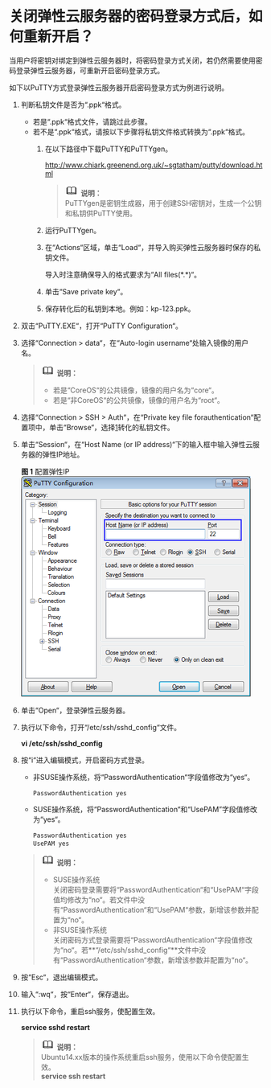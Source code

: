 # 关闭弹性云服务器的密码登录方式后，如何重新开启？<a name="dew_01_0072"></a>

当用户将密钥对绑定到弹性云服务器时，将密码登录方式关闭，若仍然需要使用密码登录弹性云服务器，可重新开启密码登录方式。

如下以PuTTY方式登录弹性云服务器开启密码登录方式为例进行说明。

1.  <a name="l589950e2b89c441c8cf1be301cf04941"></a>判断私钥文件是否为“.ppk“格式。
    -   若是“.ppk“格式文件，请跳过此步骤。
    -   若不是“.ppk“格式，请按以下步骤将私钥文件格式转换为“.ppk“格式。
        1.  在以下路径中下载PuTTY和PuTTYgen。

            http://www.chiark.greenend.org.uk/~sgtatham/putty/download.html

            >![](public_sys-resources/icon-note.gif) **说明：**   
            >PuTTYgen是密钥生成器，用于创建SSH密钥对，生成一个公钥和私钥供PuTTY使用。  

        2.  运行PuTTYgen。
        3.  在“Actions“区域，单击“Load“，并导入购买弹性云服务器时保存的私钥文件。

            导入时注意确保导入的格式要求为“All files\(\*.\*\)“。

        4.  单击“Save private key“。
        5.  保存转化后的私钥到本地。例如：kp-123.ppk。



1.  双击“PuTTY.EXE“，打开“PuTTY Configuration“。
2.  选择“Connection \> data“，在“Auto-login username“处输入镜像的用户名。

    >![](public_sys-resources/icon-note.gif) **说明：**   
    >-   若是“CoreOS“的公共镜像，镜像的用户名为“core“。  
    >-   若是“非CoreOS“的公共镜像，镜像的用户名为“root“。  

3.  选择“Connection \> SSH \> Auth“，在“Private key file forauthentication“配置项中，单击“Browse“，选择[1](#l589950e2b89c441c8cf1be301cf04941)转化的私钥文件。
4.  单击“Session“，在“Host Name \(or IP address\)“下的输入框中输入弹性云服务器的弹性IP地址。

    **图 1**  配置弹性IP<a name="dew_01_0085_f0a6177ed56ce47c9861e00feb09e807b"></a>  
    ![](figures/配置弹性IP.png "配置弹性IP")

5.  单击“Open“，登录弹性云服务器。

1.  执行以下命令，打开“/etc/ssh/sshd\_config“文件。

    **vi /etc/ssh/sshd\_config**

2.  按“i“进入编辑模式，开启密码方式登录。

    -   非SUSE操作系统，将“PasswordAuthentication“字段值修改为“yes“。

        ```
        PasswordAuthentication yes
        ```

    -   SUSE操作系统，将“PasswordAuthentication“和“UsePAM”字段值修改为“yes“。

        ```
        PasswordAuthentication yes
        UsePAM yes
        ```


    >![](public_sys-resources/icon-note.gif) **说明：**   
    >-   SUSE操作系统  
    >    关闭密码登录需要将“PasswordAuthentication“和“UsePAM“字段值均修改为“no“。若文件中没有“PasswordAuthentication“和“UsePAM“参数，新增该参数并配置为“no“。  
    >-   非SUSE操作系统  
    >    关闭密码方式登录需要将“PasswordAuthentication“字段值修改为“no“。若**“/etc/ssh/sshd\_config“**文件中没有“PasswordAuthentication“参数，新增该参数并配置为“no“。  

3.  按“Esc“，退出编辑模式。
4.  输入“:wq“，按“Enter“，保存退出。
5.  执行以下命令，重启ssh服务，使配置生效。

    **service sshd restart**

    >![](public_sys-resources/icon-note.gif) **说明：**   
    >Ubuntu14.xx版本的操作系统重启ssh服务，使用以下命令使配置生效。  
    >**service ssh restart**  


